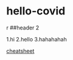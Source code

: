 # hello-covid
r
##header 2

1.hi
2.hello
3.hahahahah

[cheatsheet](https://guides.github.com/pdfs/markdown-cheatsheet-online.pdf)
